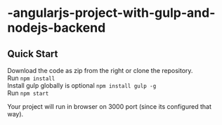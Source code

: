 # -angularjs-project-with-gulp-and-nodejs-backend

## Quick Start
Download the code as zip from the right or clone the repository.</br>
Run `npm install` </br>
Install gulp globally is optional `npm install gulp -g` </br>
Run `npm start` </br>

Your project will run in browser on 3000 port (since its configured that way).
